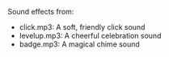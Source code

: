 Sound effects from:
- click.mp3: A soft, friendly click sound
- levelup.mp3: A cheerful celebration sound
- badge.mp3: A magical chime sound
